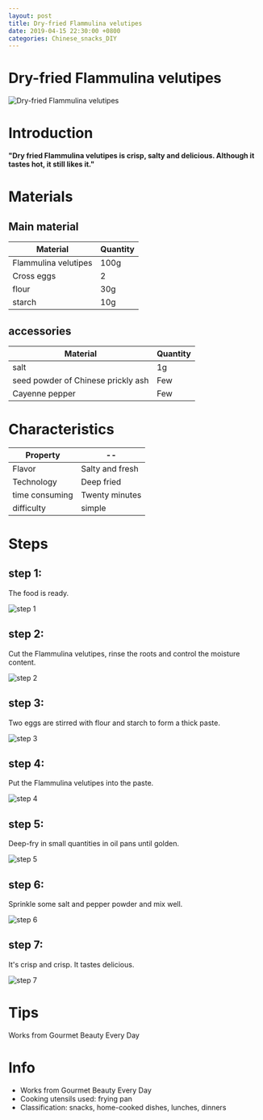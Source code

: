 ```yaml
---
layout: post
title: Dry-fried Flammulina velutipes
date: 2019-04-15 22:30:00 +0800
categories: Chinese_snacks_DIY
---
```


# Dry-fried Flammulina velutipes

![Dry-fried Flammulina velutipes]({{site.baseurl}}/img/433767/433767.jpg)

# Introduction

**"Dry fried Flammulina velutipes is crisp, salty and delicious. Although it tastes hot, it still likes it."**

# Materials


## Main material

Material|Quantity
--|--
Flammulina velutipes|100g
Cross eggs|2
flour|30g
starch|10g

## accessories

Material|Quantity
--|--
salt|1g
seed powder of Chinese prickly ash|Few
Cayenne pepper|Few

# Characteristics

Property|--
--|--
Flavor|Salty and fresh
Technology|Deep fried
time consuming|Twenty minutes
difficulty|simple

# Steps

## step 1:

The food is ready.

![step 1]({{site.baseurl}}/img/433767/1.jpg)

## step 2:

Cut the Flammulina velutipes, rinse the roots and control the moisture content.

![step 2]({{site.baseurl}}/img/433767/2.jpg)

## step 3:

Two eggs are stirred with flour and starch to form a thick paste.

![step 3]({{site.baseurl}}/img/433767/3.jpg)

## step 4:

Put the Flammulina velutipes into the paste.

![step 4]({{site.baseurl}}/img/433767/4.jpg)

## step 5:

Deep-fry in small quantities in oil pans until golden.

![step 5]({{site.baseurl}}/img/433767/5.jpg)

## step 6:

Sprinkle some salt and pepper powder and mix well.

![step 6]({{site.baseurl}}/img/433767/6.jpg)

## step 7:

It's crisp and crisp. It tastes delicious.

![step 7]({{site.baseurl}}/img/433767/7.jpg)

# Tips

Works from Gourmet Beauty Every Day

# Info

- Works from Gourmet Beauty Every Day
- Cooking utensils used: frying pan
- Classification: snacks, home-cooked dishes, lunches, dinners